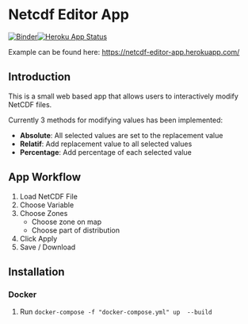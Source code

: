 # Netcdf Editor App

[![Binder](https://mybinder.org/badge_logo.svg)](https://mybinder.org/v2/gh/CEREGE-CL/netcdf_editor_app/master?filepath=app.ipynb)[![Heroku App Status](https://heroku-shields.herokuapp.com/netcdf-editor-app)](https://netcdf-editor-app.herokuapp.com)

Example can be found here: https://netcdf-editor-app.herokuapp.com/

## Introduction

This is a small web based app that allows users to interactively modify NetCDF files. 

Currently 3 methods for modifying values has been implemented:
- __Absolute__: All selected values are set to the replacement value
- __Relatif__: Add replacement value to all selected values
- __Percentage__: Add percentage of each selected value

## App Workflow

1. Load NetCDF File
1. Choose Variable
1. Choose Zones
    - Choose zone on map
    - Choose part of distribution
1. Click Apply
1. Save / Download

## Installation

### Docker

1. Run `docker-compose -f "docker-compose.yml" up  --build`

